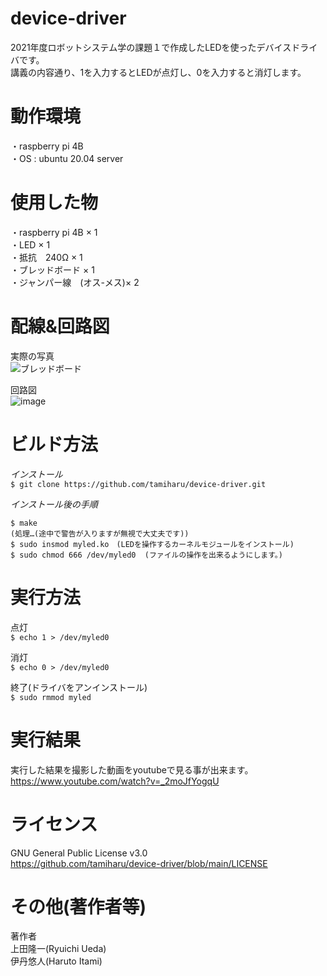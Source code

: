 # device-driver
2021年度ロボットシステム学の課題１で作成したLEDを使ったデバイスドライバです。  
講義の内容通り、1を入力するとLEDが点灯し、0を入力すると消灯します。

# 動作環境
・raspberry pi 4B  
・OS : ubuntu 20.04 server

# 使用した物
・raspberry pi 4B × 1  
・LED × 1  
・抵抗　240Ω × 1  
・ブレッドボード × 1  
・ジャンパー線　(オス-メス)× 2

# 配線&回路図
実際の写真  
![ブレッドボード](https://user-images.githubusercontent.com/93331260/146293272-bc1798c2-f006-4095-9d9e-8560502d7ec8.jpg)

回路図  
![image](https://user-images.githubusercontent.com/93331260/146293126-fb626c16-b252-45a9-854b-8c045fd2bbd6.png)


# ビルド方法
*インストール*  
    `$ git clone https://github.com/tamiharu/device-driver.git`  
    
*インストール後の手順*  

    $ make
    (処理…(途中で警告が入りますが無視で大丈夫です))
    $ sudo insmod myled.ko　(LEDを操作するカーネルモジュールをインストール)
    $ sudo chmod 666 /dev/myled0  (ファイルの操作を出来るようにします。)

# 実行方法
点灯  
`$ echo 1 > /dev/myled0`

消灯  
`$ echo 0 > /dev/myled0`

終了(ドライバをアンインストール)  
`$ sudo rmmod myled`


# 実行結果
実行した結果を撮影した動画をyoutubeで見る事が出来ます。  
https://www.youtube.com/watch?v=_2moJfYogqU

# ライセンス
GNU General Public License v3.0  
https://github.com/tamiharu/device-driver/blob/main/LICENSE

# その他(著作者等)
著作者  
上田隆一(Ryuichi Ueda)  
伊丹悠人(Haruto Itami)
